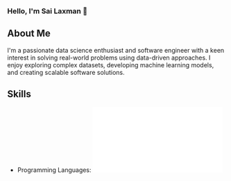 ### Hello, I'm Sai Laxman 👋

## About Me
I'm a passionate data science enthusiast and software engineer with a keen interest in solving real-world problems using data-driven approaches. I enjoy exploring complex datasets, developing machine learning models, and creating scalable software solutions.

## Skills
- Programming Languages: ![image](python.org)



<!--
**Kslaxman/Kslaxman** is a ✨ _special_ ✨ repository because its `README.md` (this file) appears on your GitHub profile.

Here are some ideas to get you started:

- 🔭 I’m currently working on ...
- 🌱 I’m currently learning ...
- 👯 I’m looking to collaborate on ...
- 🤔 I’m looking for help with ...
- 💬 Ask me about ...
- 📫 How to reach me: ...
- 😄 Pronouns: ...
- ⚡ Fun fact: ...
-->
